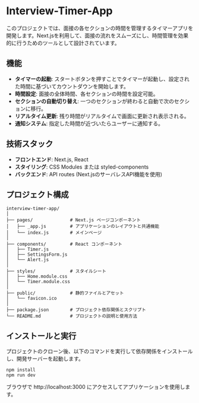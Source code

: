 # Interview-Timer-App

このプロジェクトでは、面接の各セクションの時間を管理するタイマーアプリを開発します。Next.jsを利用して、面接の流れをスムーズにし、時間管理を効果的に行うためのツールとして設計されています。

## 機能

- **タイマーの起動**: スタートボタンを押すことでタイマーが起動し、設定された時間に基づいてカウントダウンを開始します。
- **時間設定**: 面接の全体時間、各セクションの時間を設定可能。
- **セクションの自動切り替え**: 一つのセクションが終わると自動で次のセクションに移行。
- **リアルタイム更新**: 残り時間がリアルタイムで画面に更新され表示される。
- **通知システム**: 指定した時間が近づいたらユーザーに通知する。

## 技術スタック

- **フロントエンド**: Next.js, React
- **スタイリング**: CSS Modules または styled-components
- **バックエンド**: API routes (Next.jsのサーバレスAPI機能を使用)

## プロジェクト構成

```plaintext
interview-timer-app/
│
├── pages/              # Next.js ページコンポーネント
│   ├── _app.js         # アプリケーションのレイアウトと共通機能
│   └── index.js        # メインページ
│
├── components/         # React コンポーネント
│   ├── Timer.js
│   ├── SettingsForm.js
│   └── Alert.js
│
├── styles/             # スタイルシート
│   ├── Home.module.css
│   └── Timer.module.css
│
├── public/             # 静的ファイルとアセット
│   └── favicon.ico
│
├── package.json        # プロジェクト依存関係とスクリプト
└── README.md           # プロジェクトの説明と使用方法
```

## インストールと実行
プロジェクトのクローン後、以下のコマンドを実行して依存関係をインストールし、開発サーバーを起動します。

```
npm install
npm run dev
```
ブラウザで http://localhost:3000 にアクセスしてアプリケーションを使用します。
